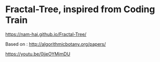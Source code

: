 # Fractal-Tree, inspired from Coding Train

https://nam-hai.github.io/Fractal-Tree/

Based on :
http://algorithmicbotany.org/papers/

https://youtu.be/0jjeOYMjmDU
